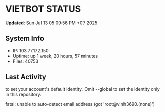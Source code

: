 # VIETBOT STATUS
**Updated**: Sun Jul 13 05:09:56 PM +07 2025

## System Info
- IP: 103.77.172.150
- Uptime: up 1 week, 20 hours, 57 minutes
- Files: 40753

## Last Activity

to set your account's default identity.
Omit --global to set the identity only in this repository.

fatal: unable to auto-detect email address (got 'root@vinh3690.(none)')
